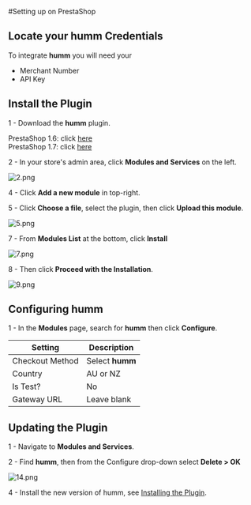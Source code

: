 #Setting up on PrestaShop

## Locate your **humm** Credentials

To integrate **humm** you will need your

* Merchant Number
* API Key

## Install the Plugin

1 - Download the **humm** plugin.

PrestaShop 1.6: click 
[here](https://github.com/shophumm/humm-prestashop/releases/download/1.5.6-forPS1.6/humm_prestashop_v1.5.6-forPS1.6.zip)  
PrestaShop 1.7: click
[here](https://github.com/shophumm/humm-prestashop/releases/download/1.5.6-forPS1.7/humm_prestashop_v1.5.6-forPS1.7.zip)  

2 - In your store's admin area, click **Modules and Services** on the left.

![2.png](/img/ecommerce/prestashop/2.png)

4 - Click **Add a new module** in top-right.

5 - Click **Choose a file**, select the plugin, then click **Upload this module**.

![5.png](/img/ecommerce/prestashop/5.png)

7 - From **Modules List** at the bottom, click **Install**

![7.png](/img/ecommerce/prestashop/7.png)

8 - Then click **Proceed with the Installation**.

![9.png](/img/ecommerce/prestashop/9.png)

## Configuring humm

1 - In the **Modules** page, search for **humm** then click **Configure**.

Setting | Description
--- | ---
Checkout Method | Select **humm**
Country | AU or NZ
Is Test? | No
Gateway URL | Leave blank

## Updating the Plugin

1 - Navigate to **Modules and Services**.

2 - Find **humm**, then from the Configure drop-down select **Delete > OK**

![14.png](/img/ecommerce/prestashop/14.png)

4 - Install the new version of humm, see [Installing the Plugin](#installing-humm).